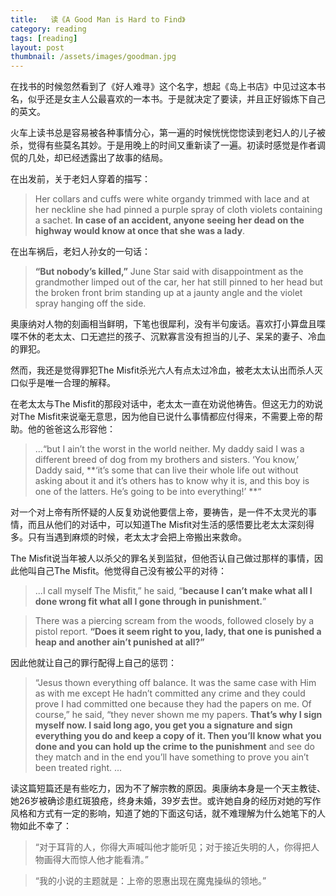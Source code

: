 ```yaml
---
title:   读《A Good Man is Hard to Find》   
category: reading   
tags: [reading]  
layout: post  
thumbnail: /assets/images/goodman.jpg
---
```


在找书的时候忽然看到了《好人难寻》这个名字，想起《岛上书店》中见过这本书名，似乎还是女主人公最喜欢的一本书。于是就决定了要读，并且正好锻炼下自己的英文。


火车上读书总是容易被各种事情分心，第一遍的时候恍恍惚惚读到老妇人的儿子被杀，觉得有些莫名其妙。于是用晚上的时间又重新读了一遍。初读时感觉是作者调侃的几处，却已经透露出了故事的结局。

在出发前，关于老妇人穿着的描写：

> Her collars and cuffs were white organdy trimmed with lace and at her neckline she had pinned a purple spray of cloth violets containing a sachet. **In case of an accident, anyone seeing her dead on the highway would know at once that she was a lady**. 

在出车祸后，老妇人孙女的一句话：

> **“But nobody’s killed,”** June Star said with disappointment as the grandmother limped out of the car, her hat still pinned to her head but the broken front brim standing up at a jaunty angle and the violet spray hanging off the side.

奥康纳对人物的刻画相当鲜明，下笔也很犀利，没有半句废话。喜欢打小算盘且喋喋不休的老太太、口无遮拦的孩子、沉默寡言没有担当的儿子、呆呆的妻子、冷血的罪犯。

然而，我还是觉得罪犯The Misfit杀光六人有点太过冷血，被老太太认出而杀人灭口似乎是唯一合理的解释。

在老太太与The Misfit的那段对话中，老太太一直在劝说他祷告。但这无力的劝说对The Misfit来说毫无意思，因为他自已说什么事情都应付得来，不需要上帝的帮助。他的爸爸这么形容他：

> ...“but I ain’t the worst in the world neither. My daddy said I was a different breed of dog from my brothers and sisters. ‘You know,’ Daddy said, **‘it’s some that can live their whole life out without asking about it and it’s others has to know why it is, and this boy is one of the latters. He’s going to be into everything!’ **“


对一个对上帝有所怀疑的人反复劝说他要信上帝，要祷告，是一件不太灵光的事情，而且从他们的对话中，可以知道The Misfit对生活的感悟要比老太太深刻得多。只有当遇到麻烦的时候，老太太才会把上帝搬出来救命。

The Misfit说当年被人以杀父的罪名关到监狱，但他否认自己做过那样的事情，因此他叫自己The Misfit。他觉得自己没有被公平的对待：

> ...I call myself The Misfit,” he said, “**because I can’t make what all I done wrong fit what all I gone through in punishment.**” 

>There was a piercing scream from the woods, followed closely by a pistol report. **“Does it seem right to you, lady, that one is punished a heap and another ain’t punished at all?”**



因此他就让自己的罪行配得上自己的惩罚：

> “Jesus thown everything off balance. It was the same case with Him as with me except He hadn’t committed any crime and they could prove I had committed one because they had the papers on me. Of course,” he said, “they never shown me my papers. **That’s why I sign myself now. I said long ago, you get you a signature and sign everything you do and keep a copy of it. Then you’ll know what you done and you can hold up the crime to the punishment** and see do they match and in the end you’ll have something to prove you ain’t been treated right. ...

读这篇短篇还是有些吃力，因为不了解宗教的原因。奥康纳本身是一个天主教徒、她26岁被确诊患红斑狼疮，终身未婚，39岁去世。或许她自身的经历对她的写作风格和方式有一定的影响，知道了她的下面这句话，就不难理解为什么她笔下的人物如此不幸了：


> “对于耳背的人，你得大声喊叫他才能听见；对于接近失明的人，你得把人物画得大而惊人他才能看清。”

> “我的小说的主题就是：上帝的恩惠出现在魔鬼操纵的领地。”



 


